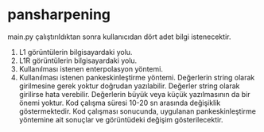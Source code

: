 # pansharpening

main.py çalıştırıldıktan sonra kullanıcıdan dört adet bilgi istenecektir.
1) L1 görüntülerin bilgisayardaki yolu.
2) L1R görüntülerin bilgisayardaki yolu.
3) Kullanılması istenen enterpolasyon yöntemi.
4) Kullanılması istenen pankeskinleştirme yöntemi.
Değerlerin string olarak girilmesine gerek yoktur doğrudan yazılabilir. Değerler string olarak girilirse hata verebilir. Değerlerin büyük veya küçük yazılmasının da bir önemi yoktur. Kod çalışma süresi 10-20 sn arasında değişiklik göstermektedir. Kod çalışması sonucunda, uygulanan pankeskinleştirme yöntemine ait sonuçlar ve görüntüdeki değişim gösterilecektir.
